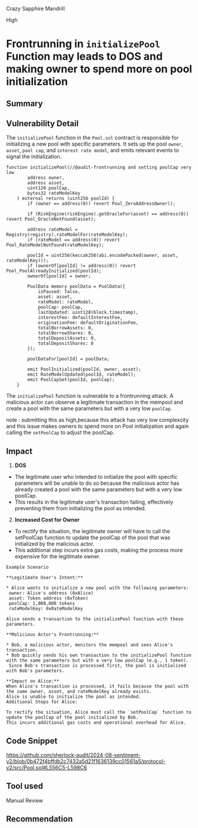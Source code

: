 Crazy Sapphire Mandrill

High

# Frontrunning  in `initializePool` Function may leads to DOS and making owner to spend more on pool initialization

## Summary

## Vulnerability Detail
The `initializePool` function in the `Pool.sol` contract is responsible for initializing a new pool with specific parameters. It sets up the pool `owner`, `asset`, `pool cap`, and `interest rate model`, and emits relevant events to signal the initialization.

```solidity
function initializePool(//@audit-frontrunning and setting poolCap very low
        address owner,
        address asset,
        uint128 poolCap,
        bytes32 rateModelKey
    ) external returns (uint256 poolId) {
        if (owner == address(0)) revert Pool_ZeroAddressOwner();

        if (RiskEngine(riskEngine).getOracleFor(asset) == address(0)) revert Pool_OracleNotFound(asset);

        address rateModel = Registry(registry).rateModelFor(rateModelKey);
        if (rateModel == address(0)) revert Pool_RateModelNotFound(rateModelKey);

        poolId = uint256(keccak256(abi.encodePacked(owner, asset, rateModelKey)));
        if (ownerOf[poolId] != address(0)) revert Pool_PoolAlreadyInitialized(poolId);
        ownerOf[poolId] = owner;

        PoolData memory poolData = PoolData({
            isPaused: false,
            asset: asset,
            rateModel: rateModel,
            poolCap: poolCap,
            lastUpdated: uint128(block.timestamp),
            interestFee: defaultInterestFee,
            originationFee: defaultOriginationFee,
            totalBorrowAssets: 0,
            totalBorrowShares: 0,
            totalDepositAssets: 0,
            totalDepositShares: 0
        });

        poolDataFor[poolId] = poolData;

        emit PoolInitialized(poolId, owner, asset);
        emit RateModelUpdated(poolId, rateModel);
        emit PoolCapSet(poolId, poolCap);
    }

```
The `initializePool` function is vulnerable to a frontrunning attack. A malicious actor can observe a legitimate transaction in the mempool and create a pool with the same parameters but with a very low `poolCap`.

note : submitting this as high,because this attack has very low complexcity and this issue makes owners to spend more on Pool initialization and  again calling the `setPoolCap` to adjust the poolCap.

## Impact

1. **DOS**
* The legitimate user who intended to initialize the pool with specific parameters will be unable to do so because the malicious actor has already created a pool with the same parameters but with a very low poolCap.
* This results in the legitimate user's transaction failing, effectively preventing them from initializing the pool as intended.
2. **Increased Cost for Owner**
* To rectify the situation, the legitimate owner will have to call the setPoolCap function to update the poolCap of the pool that was initialized by the malicious actor.
* This additional step incurs extra gas costs, making the process more expensive for the legitimate owner.

```solidity
Example Scenario

**Legitimate User's Intent:**

* Alice wants to initialize a new pool with the following parameters:
 owner: Alice's address (0xAlice)
 asset: Token address (0xToken)
 poolCap: 1,000,000 tokens
 rateModelKey: 0xRateModelKey

Alice sends a transaction to the initializePool function with these parameters.

**Malicious Actor's Frontrunning:**

* Bob, a malicious actor, monitors the mempool and sees Alice's transaction.
* Bob quickly sends his own transaction to the initializePool function with the same parameters but with a very low poolCap (e.g., 1 token).
 Since Bob's transaction is processed first, the pool is initialized with Bob's parameters.

**Impact on Alice:**
When Alice's transaction is processed, it fails because the pool with the same owner, asset, and rateModelKey already exists.
Alice is unable to initialize the pool as intended.
Additional Steps for Alice:

To rectify the situation, Alice must call the `setPoolCap` function to update the poolCap of the pool initialized by Bob.
This incurs additional gas costs and operational overhead for Alice.
```

## Code Snippet

https://github.com/sherlock-audit/2024-08-sentiment-v2/blob/0b472f4bffdb2c7432a5d21f1636139cc01561a5/protocol-v2/src/Pool.sol#L556C5-L598C6

## Tool used

Manual Review

## Recommendation